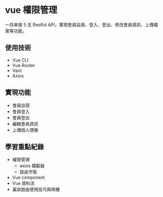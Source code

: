 # vue 權限管理
一共串接 5 支 Restful API，實現會員註冊、登入、登出、修改會員資訊、上傳檔案等功能。

## 使用技術
- Vue CLI
- Vue Router
- Vant
- Axios

## 實現功能
- 會員註冊
- 會員登入
- 會員登出
- 編輯會員資訊
- 上傳個人頭像
  
## 學習重點紀錄
- 權限管理
  - axios 攔截器
  - 路由守衛
- Vue component
- Vue 資料流
- 巢狀路由使用技巧與時機